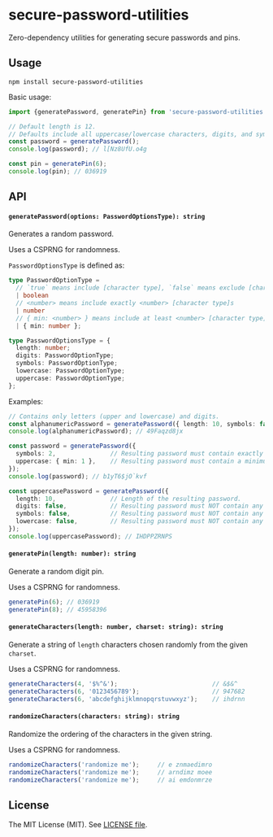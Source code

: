 # secure-password-utilities

Zero-dependency utilities for generating secure passwords and pins.

## Usage

```
npm install secure-password-utilities
```

Basic usage:

```ts
import {generatePassword, generatePin} from 'secure-password-utilities';

// Default length is 12.
// Defaults include all uppercase/lowercase characters, digits, and symbols.
const password = generatePassword();
console.log(password); // l[Nz8UfU.o4g

const pin = generatePin(6);
console.log(pin); // 036919
```

## API

#### `generatePassword(options: PasswordOptionsType): string`

Generates a random password.

Uses a CSPRNG for randomness.

`PasswordOptionsType` is defined as:

```ts
type PasswordOptionType =
  // `true` means include [character type], `false` means exclude [character type]
  | boolean
  // <number> means include exactly <number> [character type]s
  | number
  // { min: <number> } means include at least <number> [character type]s
  | { min: number };

type PasswordOptionsType = {
  length: number;
  digits: PasswordOptionType;
  symbols: PasswordOptionType;
  lowercase: PasswordOptionType;
  uppercase: PasswordOptionType;
};
```

Examples:

```ts
// Contains only letters (upper and lowercase) and digits.
const alphanumericPassword = generatePassword({ length: 10, symbols: false });
console.log(alphanumericPassword); // 49Faqzd8jx

const password = generatePassword({
  symbols: 2,               // Resulting password must contain exactly two symbols.
  uppercase: { min: 1 },    // Resulting password must contain a minimum of 1 upperase character.
});
console.log(password); // b1yT6$jO`kvf

const uppercasePassword = generatePassword({
  length: 10,               // Length of the resulting password.
  digits: false,            // Resulting password must NOT contain any digits.
  symbols: false,           // Resulting password must NOT contain any symbols.
  lowercase: false,         // Resulting password must NOT contain any lowercase characters.
});
console.log(uppercasePassword); // IHDPPZRNPS
```

#### `generatePin(length: number): string`

Generate a random digit pin.

Uses a CSPRNG for randomness.

```ts
generatePin(6); // 036919
generatePin(8); // 45958396
```

#### `generateCharacters(length: number, charset: string): string`

Generate a string of `length` characters chosen randomly from the given `charset`.

Uses a CSPRNG for randomness.

```ts
generateCharacters(4, '$%^&');                          // &$&^
generateCharacters(6, '0123456789');                    // 947682
generateCharacters(6, 'abcdefghijklmnopqrstuvwxyz');    // ihdrnn
```

#### `randomizeCharacters(characters: string): string`

Randomize the ordering of the characters in the given string.

Uses a CSPRNG for randomness.

```ts
randomizeCharacters('randomize me');     // e znmaedimro
randomizeCharacters('randomize me');     // arndimz moee
randomizeCharacters('randomize me');     // ai emdonmrze
```

## License

The MIT License (MIT). See [LICENSE file](LICENSE).
